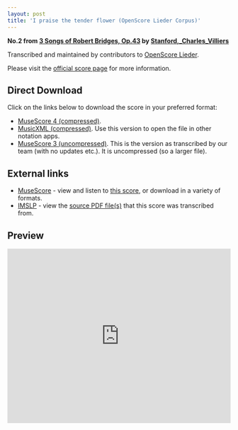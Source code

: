 ```yaml
---
layout: post
title: 'I praise the tender flower (OpenScore Lieder Corpus)'
---
```


__No.2 from [3 Songs of Robert Bridges, Op.43](https://fourscoreandmore.org/OpenScore/Stanford%2C_Charles_Villiers/3_Songs_of_Robert_Bridges%2C_Op.43/) by [Stanford,_Charles_Villiers](https://fourscoreandmore.org/OpenScore/Stanford%2C_Charles_Villiers)__

Transcribed and maintained by contributors to [OpenScore Lieder].

Please visit the [official score page] for more information.

[official score page]: https://musescore.com/openscore-lieder-corpus/scores/6205693
[OpenScore Lieder]: https://musescore.com/openscore-lieder-corpus

## Direct Download

Click on the links below to download the score in your preferred format:
- [MuseScore 4 (compressed)](https://fourscoreandmore.org/OpenScore/Stanford%2C_Charles_Villiers/3_Songs_of_Robert_Bridges%2C_Op.43/2_I_praise_the_tender_flower.mscz).
- [MusicXML (compressed)](https://fourscoreandmore.org/OpenScore/Stanford%2C_Charles_Villiers/3_Songs_of_Robert_Bridges%2C_Op.43/2_I_praise_the_tender_flower.mxl). Use this version to open the file in other notation apps.
- [MuseScore 3 (uncompressed)](https://raw.githubusercontent.com/OpenScore/Lieder/refs/heads/main/scores/Stanford%2C_Charles_Villiers/3_Songs_of_Robert_Bridges%2C_Op.43/2_I_praise_the_tender_flower/lc6205693.mscx). This is the version as transcribed by our team (with no updates etc.). It is uncompressed (so a larger file).

## External links

- [MuseScore] - view and listen to [this score][MuseScore], or download in a variety of formats.
- [IMSLP] - view the [source PDF file(s)][IMSLP] that this score was transcribed from.

[MuseScore]: https://musescore.com/score/6205693
[IMSLP]: https://imslp.org/wiki/Special:ReverseLookup/474472

## Preview

<iframe width="100%" height="394" src="https://musescore.com/openscore-lieder-corpus/scores/6205693/embed" frameborder="0" allowfullscreen allow="autoplay; fullscreen"></iframe>
